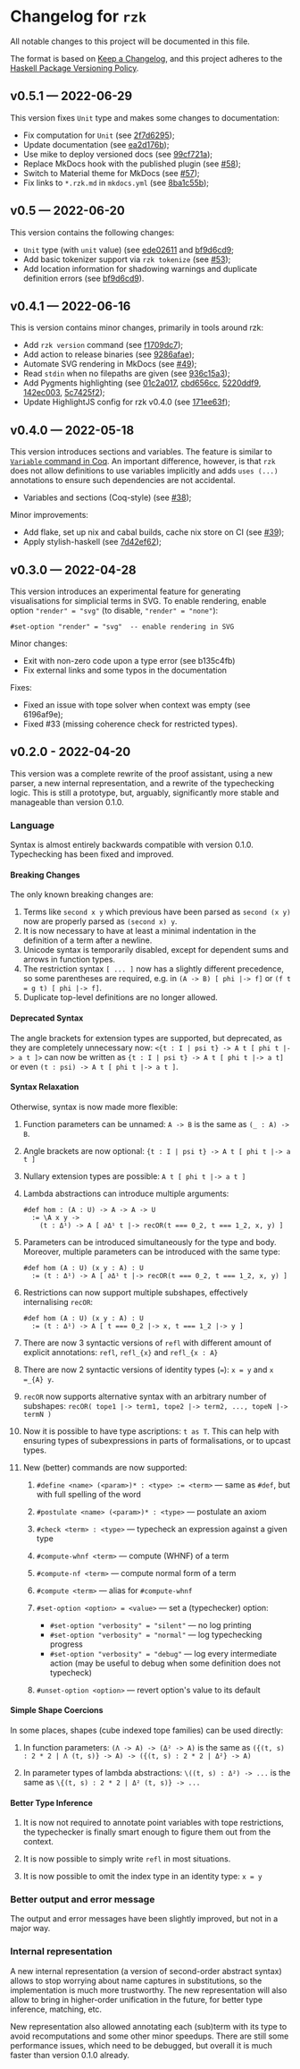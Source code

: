 # Changelog for `rzk`

All notable changes to this project will be documented in this file.

The format is based on [Keep a Changelog](https://keepachangelog.com/en/1.0.0/),
and this project adheres to the
[Haskell Package Versioning Policy](https://pvp.haskell.org/).

## v0.5.1 — 2022-06-29

This version fixes `Unit` type and makes some changes to documentation:

- Fix computation for `Unit` (see [2f7d6295]( https://github.com/rzk-lang/rzk/commit/2f7d6295 ));
- Update documentation (see [ea2d176b]( https://github.com/rzk-lang/rzk/commit/ea2d176b ));
- Use mike to deploy versioned docs (see [99cf721a]( https://github.com/rzk-lang/rzk/commit/99cf721a ));
- Replace MkDocs hook with the published plugin (see [#58]( https://github.com/rzk-lang/rzk/pull/58 ));
- Switch to Material theme for MkDocs (see [#57]( https://github.com/rzk-lang/rzk/pull/57 ));
- Fix links to `*.rzk.md` in `mkdocs.yml` (see [8ba1c55b]( https://github.com/rzk-lang/rzk/commit/8ba1c55b ));

## v0.5 — 2022-06-20

This version contains the following changes:

- `Unit` type (with `unit` value) (see [ede02611]( https://github.com/rzk-lang/rzk/commit/ede02611 ) and [bf9d6cd9]( https://github.com/rzk-lang/rzk/commit/bf9d6cd9 );
- Add basic tokenizer support via `rzk tokenize` (see [#53]( https://github.com/rzk-lang/rzk/pull/53 ));
- Add location information for shadowing warnings and duplicate definition errors (see [bf9d6cd9]( https://github.com/rzk-lang/rzk/commit/bf9d6cd9 )).

## v0.4.1 — 2022-06-16

This is version contains minor changes, primarily in tools around rzk:

- Add `rzk version` command (see [f1709dc7]( https://github.com/rzk-lang/rzk/commit/f1709dc7 ));
- Add action to release binaries (see [9286afae]( https://github.com/rzk-lang/rzk/commit/9286afae ));
- Automate SVG rendering in MkDocs (see [#49]( https://github.com/rzk-lang/rzk/pull/49 ));
- Read `stdin` when no filepaths are given (see [936c15a3]( https://github.com/rzk-lang/rzk/commit/936c15a3 ));
- Add Pygments highlighting (see [01c2a017]( https://github.com/rzk-lang/rzk/commit/01c2a017 ), [cbd656cc]( https://github.com/rzk-lang/rzk/commit/cbd656cc ), [5220ddf9]( https://github.com/rzk-lang/rzk/commit/5220ddf9 ), [142ec003]( https://github.com/rzk-lang/rzk/commit/142ec003 ), [5c7425f2]( https://github.com/rzk-lang/rzk/commit/5c7425f2 ));
- Update HighlightJS config for rzk v0.4.0 (see [171ee63f]( https://github.com/rzk-lang/rzk/commit/171ee63f ));

## v0.4.0 — 2022-05-18

This version introduces sections and variables. The feature is similar to <a href="https://coq.inria.fr/refman/language/core/assumptions.html#coq:cmd.Variable" target="_blank">`Variable` command in Coq</a>. An important difference, however, is that `rzk` does not allow definitions to use variables implicitly and adds `uses (...)` annotations to ensure such dependencies are not accidental.

- Variables and sections (Coq-style) (see [#38]( https://github.com/rzk-lang/rzk/pull/38 ));

Minor improvements:

- Add flake, set up nix and cabal builds, cache nix store on CI (see [#39]( https://github.com/rzk-lang/rzk/pull/39 ));
- Apply stylish-haskell (see [7d42ef62]( https://github.com/rzk-lang/rzk/commit/7d42ef62 ));

## v0.3.0 — 2022-04-28

This version introduces an experimental feature for generating visualisations for simplicial terms in SVG.
To enable rendering, enable option `"render" = "svg"` (to disable, `"render" = "none"`):

```rzk
#set-option "render" = "svg"  -- enable rendering in SVG
```

Minor changes:

- Exit with non-zero code upon a type error (see b135c4fb)
- Fix external links and some typos in the documentation

Fixes:

- Fixed an issue with tope solver when context was empty (see 6196af9e);
- Fixed #33 (missing coherence check for restricted types).

## v0.2.0 - 2022-04-20

This version was a complete rewrite of the proof assistant, using a new parser, a new internal representation, and a rewrite of the typechecking logic. This is still a prototype, but, arguably, significantly more stable and manageable than version 0.1.0.

### Language

Syntax is almost entirely backwards compatible with version 0.1.0.
Typechecking has been fixed and improved.

#### Breaking Changes

The only known breaking changes are:

1. Terms like `second x y` which previous have been parsed as `second (x y)`
  now are properly parsed as `(second x) y`.
2. It is now necessary to have at least a minimal indentation in the definition of a term after a newline.
3. Unicode syntax is temporarily disabled, except for dependent sums and arrows in function types.
4. The restriction syntax `[ ... ]` now has a slightly different precedence, so some parentheses are required, e.g. in `(A -> B) [ phi |-> f]` or `(f t = g t) [ phi |-> f]`.
5. Duplicate top-level definitions are no longer allowed.

#### Deprecated Syntax

The angle brackets for extension types are supported, but deprecated,
as they are completely unnecessary now: `<{t : I | psi t} -> A t [ phi t |-> a t ]>` can now be written as `{t : I | psi t} -> A t [ phi t |-> a t]`
or even `(t : psi) -> A t [ phi t |-> a t ]`.

#### Syntax Relaxation

Otherwise, syntax is now made more flexible:

1. Function parameters can be unnamed: `A -> B` is the same as `(_ : A) -> B`.
2. Angle brackets are now optional: `{t : I | psi t} -> A t [ phi t |-> a t ]`
3. Nullary extension types are possible: `A t [ phi t |-> a t ]`
4. Lambda abstractions can introduce multiple arguments:

    ```rzk
    #def hom : (A : U) -> A -> A -> U
      := \A x y ->
        (t : Δ¹) -> A [ ∂Δ¹ t |-> recOR(t === 0_2, t === 1_2, x, y) ]
    ```

5. Parameters can be introduced simultaneously for the type and body. Moreover, multiple parameters can be introduced with the same type:

    ```rzk
    #def hom (A : U) (x y : A) : U
      := (t : Δ¹) -> A [ ∂Δ¹ t |-> recOR(t === 0_2, t === 1_2, x, y) ]
    ```

6. Restrictions can now support multiple subshapes, effectively internalising `recOR`:

    ```rzk
    #def hom (A : U) (x y : A) : U
      := (t : Δ¹) -> A [ t === 0_2 |-> x, t === 1_2 |-> y ]
    ```

7. There are now 3 syntactic versions of `refl` with different amount of explicit annotations:
  `refl`, `refl_{x}` and `refl_{x : A}`

8. There are now 2 syntactic versions of identity types (`=`): `x = y` and `x =_{A} y`.

9. `recOR` now supports alternative syntax with an arbitrary number of subshapes:
  `recOR( tope1 |-> term1, tope2 |-> term2, ..., topeN |-> termN )`

10. Now it is possible to have type ascriptions: `t as T`. This can help with ensuring types of subexpressions in parts of formalisations, or to upcast types.

11. New (better) commands are now supported:

    1. `#define <name> (<param>)* : <type> := <term>` — same as `#def`, but with full spelling of the word
    2. `#postulate <name> (<param>)* : <type>` — postulate an axiom
    3. `#check <term> : <type>` — typecheck an expression against a given type
    4. `#compute-whnf <term>` — compute (WHNF) of a term
    5. `#compute-nf <term>` — compute normal form of a term
    6. `#compute <term>` — alias for `#compute-whnf`
    7. `#set-option <option> = <value>` — set a (typechecker) option:
    
        - `#set-option "verbosity" = "silent"` — no log printing
        - `#set-option "verbosity" = "normal"` — log typechecking progress
        - `#set-option "verbosity" = "debug"` — log every intermediate action
          (may be useful to debug when some definition does not typecheck)

    8. `#unset-option <option>` — revert option's value to its default

#### Simple Shape Coercions

In some places, shapes (cube indexed tope families) can be used directly:

1. In function parameters: `(Λ -> A) -> (Δ² -> A)` is the same as `({(t, s) : 2 * 2 | Λ (t, s)} -> A) -> ({(t, s) : 2 * 2 | Δ²} -> A)`

2. In parameter types of lambda abstractions: `\((t, s) : Δ²) -> ...` is the same as `\{(t, s) : 2 * 2 | Δ² (t, s)} -> ...`

#### Better Type Inference

1. It is now not required to annotate point variables with tope restrictions, the typechecker is finally smart enough to figure them out from the context.

2. It is now possible to simply write `refl` in most situations.

3. It is now possible to omit the index type in an identity type: `x = y`

### Better output and error message

The output and error messages have been slightly improved, but not in a major way.

### Internal representation

A new internal representation (a version of second-order abstract syntax)
allows to stop worrying about name captures in substitutions,
so the implementation is much more trustworthy.
The new representation will also allow to bring in higher-order unification in the future, for better type inference, matching, etc.

New representation also allowed annotating each (sub)term with its type to avoid recomputations and some other minor speedups. There are still some performance issues, which need to be debugged, but overall it is much faster than version 0.1.0 already.
